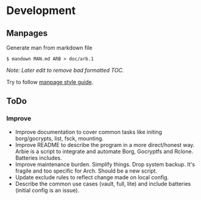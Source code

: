 # Development
## Manpages

Generate man from markdown file
```shell
$ mandown MAN.md ARB > doc/arb.1
```

*Note: Later edit to remove bad formatted TOC.*

Try to follow [manpage style guide](https://liw.fi/manpages/).

## ToDo 
### Improve
- Improve documentation to cover common tasks like initing borg/gocrypts, list, fsck, mounting.
- Improve README to describe the program in a more direct/honest way. Arbie is a script to integrate and automate Borg, Gocryptfs and Rclone. Batteries includes.
- Improve maintenance burden. Simplify things. Drop system backup. It's fragile and too specific for Arch. Should be a new script.
- Update exclude rules to reflect change made on local config.
- Describe the common use cases (vault, full, lite) and include batteries (initial config is an issue).
